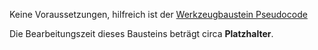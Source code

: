 Keine Voraussetzungen, hilfreich ist der [Werkzeugbaustein Pseudocode](https://bausteine-der-datenanalyse.github.io/w-pseudocode/Pseudocode.html)

Die Bearbeitungszeit dieses Bausteins beträgt circa **Platzhalter**.
